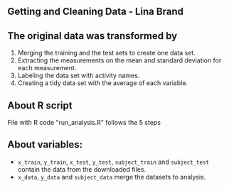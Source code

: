 ## Getting and Cleaning Data - Lina Brand


## The original data was transformed by

1. Merging the training and the test sets to create one data set.
2. Extracting the measurements on the mean and standard deviation for each measurement. 
3. Labeling the data set with activity names. 
5. Creating a tidy data set with the average of each variable.  

## About R script
File with R code "run_analysis.R" follows the 5 steps

## About variables:   
* `x_train`, `y_train`, `x_test`, `y_test`, `subject_train` and `subject_test` contain the data from the downloaded files.
* `x_data`, `y_data` and `subject_data` merge the datasets to analysis.
